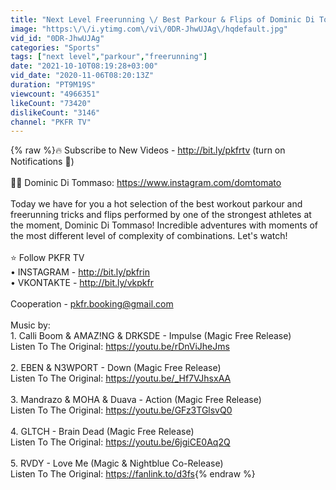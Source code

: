 ```yaml
---
title: "Next Level Freerunning \/ Best Parkour & Flips of Dominic Di Tommaso"
image: "https:\/\/i.ytimg.com\/vi\/0DR-JhwUJAg\/hqdefault.jpg"
vid_id: "0DR-JhwUJAg"
categories: "Sports"
tags: ["next level","parkour","freerunning"]
date: "2021-10-10T08:19:28+03:00"
vid_date: "2020-11-06T08:20:13Z"
duration: "PT9M19S"
viewcount: "4966351"
likeCount: "73420"
dislikeCount: "3146"
channel: "PKFR TV"
---
```

{% raw %}🔥 Subscribe to New Videos - <a rel="nofollow" target="blank" href="http://bit.ly/pkfrtv">http://bit.ly/pkfrtv</a> (turn on Notifications 🔔)<br /><br />💪🏻 Dominic Di Tommaso: <a rel="nofollow" target="blank" href="https://www.instagram.com/domtomato">https://www.instagram.com/domtomato</a><br /><br />Today we have for you a hot selection of the best workout parkour and freerunning tricks and flips performed by one of the strongest athletes at the moment, Dominic Di Tommaso! Incredible adventures with moments of the most different level of complexity of combinations. Let's watch!<br /><br />⭐ Follow PKFR TV<br />• INSTAGRAM - <a rel="nofollow" target="blank" href="http://bit.ly/pkfrin">http://bit.ly/pkfrin</a><br />• VKONTAKTE - <a rel="nofollow" target="blank" href="http://bit.ly/vkpkfr">http://bit.ly/vkpkfr</a><br /><br />Cooperation - pkfr.booking@gmail.com<br /><br />Music by:<br />1. Calli Boom &amp; AMAZ!NG &amp; DRKSDE - Impulse (Magic Free Release)<br />Listen To The Original:  <a rel="nofollow" target="blank" href="https://youtu.be/rDnViJheJms">https://youtu.be/rDnViJheJms</a><br /><br />2. EBEN &amp; N3WPORT - Down (Magic Free Release)<br />Listen To The Original:  <a rel="nofollow" target="blank" href="https://youtu.be/_Hf7VJhsxAA">https://youtu.be/_Hf7VJhsxAA</a><br /><br />3. Mandrazo &amp; MOHA &amp; Duava - Action (Magic Free Release)<br />Listen To The Original: <a rel="nofollow" target="blank" href="https://youtu.be/GFz3TGlsvQ0">https://youtu.be/GFz3TGlsvQ0</a><br /><br />4. GLTCH - Brain Dead (Magic Free Release)<br />Listen To The Original:  <a rel="nofollow" target="blank" href="https://youtu.be/6jgiCE0Aq2Q">https://youtu.be/6jgiCE0Aq2Q</a><br /><br />5. RVDY - Love Me (Magic &amp; Nightblue Co-Release)<br />Listen To The Original: <a rel="nofollow" target="blank" href="https://fanlink.to/d3fs">https://fanlink.to/d3fs</a>{% endraw %}
